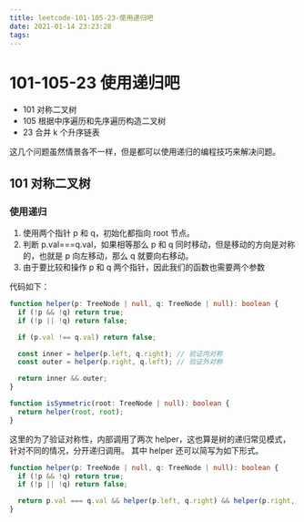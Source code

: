 ```yaml
---
title: leetcode-101-105-23-使用递归吧
date: 2021-01-14 23:23:28
tags:
---
```


# 101-105-23 使用递归吧

- 101 对称二叉树
- 105 根据中序遍历和先序遍历构造二叉树
- 23 合并 k 个升序链表

这几个问题虽然情景各不一样，但是都可以使用递归的编程技巧来解决问题。

## 101 对称二叉树

### 使用递归

1. 使用两个指针 p 和 q，初始化都指向 root 节点。
2. 判断 p.val===q.val，如果相等那么 p 和 q 同时移动，但是移动的方向是对称的，也就是 p 向左移动，那么 q 就要向右移动。
3. 由于要比较和操作 p 和 q 两个指针，因此我们的函数也需要两个参数

代码如下：

```typescript
function helper(p: TreeNode | null, q: TreeNode | null): boolean {
  if (!p && !q) return true;
  if (!p || !q) return false;

  if (p.val !== q.val) return false;

  const inner = helper(p.left, q.right); // 验证内对称
  const outer = helper(p.right, q.left); // 验证外对称

  return inner && outer;
}

function isSymmetric(root: TreeNode | null): boolean {
  return helper(root, root);
}
```

这里的为了验证对称性，内部调用了两次 helper，这也算是树的递归常见模式，针对不同的情况，分开递归调用。
其中 helper 还可以简写为如下形式。

```typescript
function helper(p: TreeNode | null, q: TreeNode | null): boolean {
  if (!p && !q) return true;
  if (!p || !q) return false;

  return p.val === q.val && helper(p.left, q.right) && helper(p.right, q.left);
}
```
